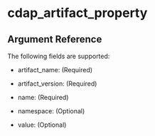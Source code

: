 # cdap_artifact_property

## Argument Reference

The following fields are supported:

* artifact_name:
  (Required)
  

* artifact_version:
  (Required)
  

* name:
  (Required)
  

* namespace:
  (Optional)
  

* value:
  (Optional)
  

